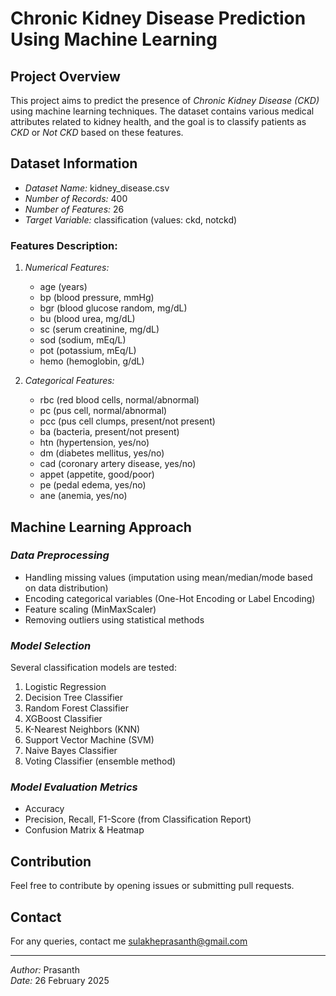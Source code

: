 # Chronic Kidney Disease Prediction Using Machine Learning

## Project Overview
This project aims to predict the presence of *Chronic Kidney Disease (CKD)* using machine learning techniques. The dataset contains various medical attributes related to kidney health, and the goal is to classify patients as *CKD* or *Not CKD* based on these features.

## Dataset Information
- *Dataset Name:* kidney_disease.csv
- *Number of Records:* 400
- *Number of Features:* 26
- *Target Variable:* classification (values: ckd, notckd)

### Features Description:
1. *Numerical Features:*
   - age (years)
   - bp (blood pressure, mmHg)
   - bgr (blood glucose random, mg/dL)
   - bu (blood urea, mg/dL)
   - sc (serum creatinine, mg/dL)
   - sod (sodium, mEq/L)
   - pot (potassium, mEq/L)
   - hemo (hemoglobin, g/dL)

2. *Categorical Features:*
   - rbc (red blood cells, normal/abnormal)
   - pc (pus cell, normal/abnormal)
   - pcc (pus cell clumps, present/not present)
   - ba (bacteria, present/not present)
   - htn (hypertension, yes/no)
   - dm (diabetes mellitus, yes/no)
   - cad (coronary artery disease, yes/no)
   - appet (appetite, good/poor)
   - pe (pedal edema, yes/no)
   - ane (anemia, yes/no)

## Machine Learning Approach
### *Data Preprocessing*
- Handling missing values (imputation using mean/median/mode based on data distribution)
- Encoding categorical variables (One-Hot Encoding or Label Encoding)
- Feature scaling (MinMaxScaler)
- Removing outliers using statistical methods

### *Model Selection*
Several classification models are tested:
1. Logistic Regression
2. Decision Tree Classifier
3. Random Forest Classifier
4. XGBoost Classifier
5. K-Nearest Neighbors (KNN)
6. Support Vector Machine (SVM)
7. Naive Bayes Classifier
8. Voting Classifier (ensemble method)

### *Model Evaluation Metrics*
- Accuracy
- Precision, Recall, F1-Score (from Classification Report)
- Confusion Matrix & Heatmap
## Contribution
Feel free to contribute by opening issues or submitting pull requests.
## Contact
For any queries, contact me sulakheprasanth@gmail.com

---
*Author:* Prasanth  
*Date:* 26 February 2025
